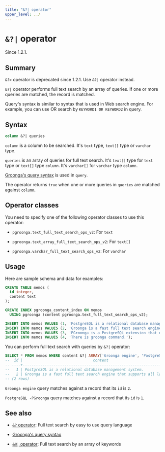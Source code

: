 ```yaml
---
title: "&?| operator"
upper_level: ../
---
```


# `&?|` operator

Since 1.2.1.

## Summary

`&?>` operator is deprecated since 1.2.1. Use `&?|` operator instead.

`&?|` operator performs full text search by an array of queries. If one or more queries are matched, the record is matched.

Query's syntax is similar to syntax that is used in Web search engine. For example, you can use OR search by `KEYWORD1 OR KEYWORD2` in query.

## Syntax

```sql
column &?| queries
```

`column` is a column to be searched. It's `text` type, `text[]` type or `varchar` type.

`queries` is an array of queries for full text search. It's `text[]` type for `text` type or `text[]` type `column`. It's `varchar[]` for `varchar` type `column`.

[Groonga's query syntax][groonga-query-syntax] is used in `query`.

The operator returns `true` when one or more queries in `queries` are matched against `column`.

## Operator classes

You need to specify one of the following operator classes to use this operator:

  * `pgroonga.text_full_text_search_ops_v2`: For `text`

  * `pgroonga.text_array_full_text_search_ops_v2`: For `text[]`

  * `pgroonga.varchar_full_text_search_ops_v2`: For `varchar`

## Usage

Here are sample schema and data for examples:

```sql
CREATE TABLE memos (
  id integer,
  content text
);

CREATE INDEX pgroonga_content_index ON memos
  USING pgroonga (content pgroonga.text_full_text_search_ops_v2);
```

```sql
INSERT INTO memos VALUES (1, 'PostgreSQL is a relational database management system.');
INSERT INTO memos VALUES (2, 'Groonga is a fast full text search engine that supports all languages.');
INSERT INTO memos VALUES (3, 'PGroonga is a PostgreSQL extension that uses Groonga as index.');
INSERT INTO memos VALUES (4, 'There is groonga command.');
```

You can perform full text search with queries by `&?|` operator:

```sql
SELECT * FROM memos WHERE content &?| ARRAY['Groonga engine', 'PostgreSQL -PGroonga'];
--  id |                                content                                 
-- ----+------------------------------------------------------------------------
--   1 | PostgreSQL is a relational database management system.
--   2 | Groonga is a fast full text search engine that supports all languages.
-- (2 rows)
```

`Groonga engine` query matches against a record that its `id` is `2`.

`PostgreSQL -PGroonga` query matches against a record that its `id` is `1`.

## See also

  * [`&?` operator][query-v2]: Full text search by easy to use query language

  * [Groonga's query syntax][groonga-query-syntax]

  * [`&@|` operator][match-in-v2]: Full text search by an array of keywords

[query-v2]:query-v2.html

[match-in-v2]:match-in-v2.html

[groonga-query-syntax]:http://groonga.org/docs/reference/grn_expr/query_syntax.html
